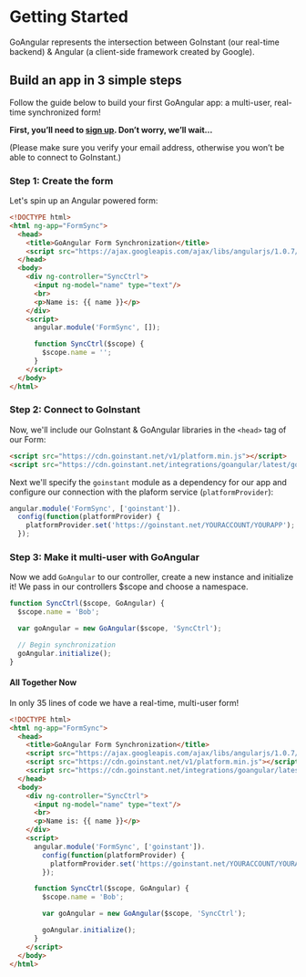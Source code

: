 # Getting Started

GoAngular represents the intersection between GoInstant (our real-time
backend) & Angular (a client-side framework created by Google).

## Build an app in 3 simple steps

Follow the guide below to build your first  GoAngular app: a multi-user,
real-time synchronized form!

**First, you’ll need to [sign up](http://goinstant.com/signup). Don’t worry, we’ll wait…**

(Please make sure you verify your email address, otherwise you won’t be able to connect to GoInstant.)

### Step 1: Create the form

Let's spin up an Angular powered form:

```html
<!DOCTYPE html>
<html ng-app="FormSync">
  <head>
    <title>GoAngular Form Synchronization</title>
    <script src="https://ajax.googleapis.com/ajax/libs/angularjs/1.0.7/angular.min.js"></script>
  </head>
  <body>
    <div ng-controller="SyncCtrl">
      <input ng-model="name" type="text"/>
      <br>
      <p>Name is: {{ name }}</p>
    </div>
    <script>
      angular.module('FormSync', []);

      function SyncCtrl($scope) {
        $scope.name = '';
      }
    </script>
  </body>
</html>
```

### Step 2: Connect to GoInstant

Now, we'll include our GoInstant & GoAngular libraries in the `<head>` tag of our Form:

```html
<script src="https://cdn.goinstant.net/v1/platform.min.js"></script>
<script src="https://cdn.goinstant.net/integrations/goangular/latest/goangular.min.js"></script>
```

Next we'll specify the `goinstant` module as a dependency for our app and
configure our connection with the plaform service (`platformProvider`):

```js
angular.module('FormSync', ['goinstant']).
  config(function(platformProvider) {
    platformProvider.set('https://goinstant.net/YOURACCOUNT/YOURAPP');
  });
```

### Step 3: Make it multi-user with GoAngular

Now we add `GoAngular` to our controller, create a new instance and initialize it!
We pass in our controllers $scope and choose a namespace.

```js
function SyncCtrl($scope, GoAngular) {
  $scope.name = 'Bob';

  var goAngular = new GoAngular($scope, 'SyncCtrl');

  // Begin synchronization
  goAngular.initialize();
}
```

#### All Together Now

In only 35 lines of code we have a real-time, multi-user form!

```html
<!DOCTYPE html>
<html ng-app="FormSync">
  <head>
    <title>GoAngular Form Synchronization</title>
    <script src="https://ajax.googleapis.com/ajax/libs/angularjs/1.0.7/angular.min.js"></script>
    <script src="https://cdn.goinstant.net/v1/platform.min.js"></script>
    <script src="https://cdn.goinstant.net/integrations/goangular/latest/goangular.min.js"></script>
  </head>
  <body>
    <div ng-controller="SyncCtrl">
      <input ng-model="name" type="text"/>
      <br>
      <p>Name is: {{ name }}</p>
    </div>
    <script>
      angular.module('FormSync', ['goinstant']).
        config(function(platformProvider) {
          platformProvider.set('https://goinstant.net/YOURACCOUNT/YOURAPP');
        });

      function SyncCtrl($scope, GoAngular) {
        $scope.name = 'Bob';

        var goAngular = new GoAngular($scope, 'SyncCtrl');

        goAngular.initialize();
      }
    </script>
  </body>
</html>
```
